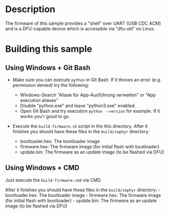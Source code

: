 # Description
The firmware of this sample provides a "shell" over UART (USB CDC ACM)
and is a DFU-capable device which is accessible via "dfu-util" on Linux.

# Building this sample
## Using Windows + Git Bash
-   Make sure you can execute `python` in Git Bash.
    If it throws an error (e.g. permission denied) try the following:
    -   Windows-Search "Aliase für App-Ausführung verwalten" or
        "App execution aliases"
    -   Disable "python.exe" and leave "python3.exe" enabled.
    -   Open Git Bash and try execution `python --version` for example.
        If it works you'r good to go.

-   Execute the `build-firmware.sh` script in the this directory.
    After it finishes you should have these files in the
    `build/zephyr` directory:
    -   bootloader.hex: The bootloader image
    -   firmware.hex: The firmware image (for initial flash with bootloader)
    -   update.bin: The firmware as an update image (to be flashed via DFU)

## Using Windows + CMD
Just execute the `build-firmware.cmd` via CMD.

After it finishes you should have these files in the
    `build/zephyr` directory:
    -   bootloader.hex: The bootloader image
    -   firmware.hex: The firmware image (for initial flash with bootloader)
    -   update.bin: The firmware as an update image (to be flashed via DFU)